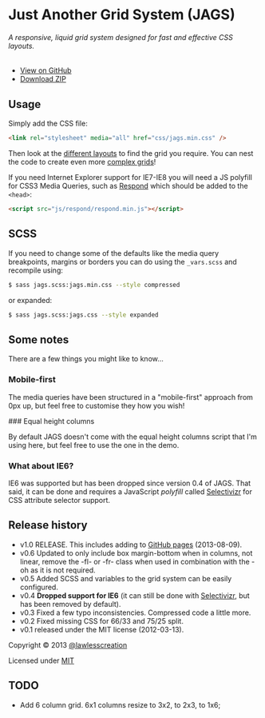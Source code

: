 # Just Another Grid System (JAGS)
###### A responsive, liquid grid system designed for fast and effective CSS layouts.

 - [View on GitHub](https://github.com/lawlesscreation/just-another-grid-system)
 - [Download ZIP](https://github.com/lawlesscreation/just-another-grid-system/archive/master.zip)


## Usage

Simply add the CSS file:

```html
<link rel="stylesheet" media="all" href="css/jags.min.css" />
```

Then look at the [different layouts](http://lawlesscreation.github.io/just-another-grid-system/gh-pages/layouts.html) to find the grid you require. You can nest the code to create even more [complex grids](http://lawlesscreation.github.io/just-another-grid-system/gh-pages/extreme-testing.html)!

If you need Internet Explorer support for IE7-IE8 you will need a JS polyfill for CSS3 Media Queries, such as [Respond](https://github.com/scottjehl/Respond) which should be added to the <code>&lt;head&gt;</code>:

```html
<script src="js/respond/respond.min.js"></script>
```


## SCSS

If you need to change some of the defaults like the media query breakpoints, margins or borders you can do using the <code>_vars.scss</code> and recompile using:

```bash
$ sass jags.scss:jags.min.css --style compressed
```

or expanded:

```bash
$ sass jags.scss:jags.css --style expanded
```


## Some notes
There are a few things you might like to know...

### Mobile-first

The media queries have been structured in a "mobile-first" approach from 0px up, but feel free to customise they how you wish!

### Equal height columns

By default JAGS doesn't come with the equal height columns script that I'm using here, but feel free to use the one in the demo.

### What about IE6?

IE6 was supported but has been dropped since version 0.4 of JAGS. That said, it can be done and requires a JavaScript <em>polyfill</em> called [Selectivizr](http://selectivizr.com/) for CSS attribute selector support.


## Release history
 - v1.0 RELEASE. This includes adding to [GitHub pages](http://lawlesscreation.github.io/just-another-grid-system/) (2013-08-09).
 - v0.6 Updated to only include box margin-bottom when in columns, not linear, remove the -fl- or -fr- class when used in combination with the -oh as it is not required.
 - v0.5 Added SCSS and variables to the grid system can be easily configured.
 - v0.4 **Dropped support for IE6** (it can still be done with [Selectivizr](http://selectivizr.com/), but has been removed by default).
 - v0.3 Fixed a few typo inconsistencies. Compressed code a little more.
 - v0.2 Fixed missing CSS for 66/33 and 75/25 split.
 - v0.1 released under the MIT license (2012-03-13).

Copyright © 2013 [@lawlesscreation](http://twitter.com/lawlesscreation)

Licensed under [MIT](http://opensource.org/licenses/mit-license.php)


## TODO

 - Add 6 column grid. 6x1 columns resize to 3x2, to 2x3, to 1x6;
